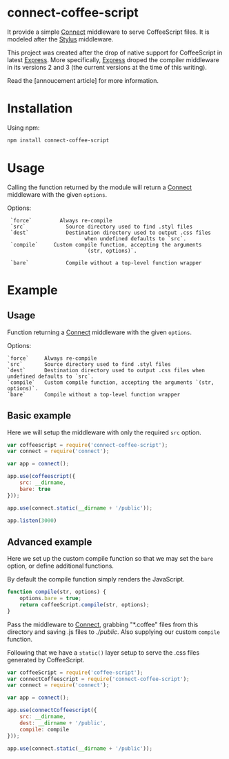 # connect-coffee-script

It provide a simple [Connect] middleware to serve CoffeeScript files. It is modeled after the [Stylus] middleware.

This project was created after the drop of native support for CoffeeScript in latest [Express]. More specifically, [Express] droped the compiler middleware in its versions 2 and 3 (the current versions at the time of this writing).

Read the [annoucement article] for more information.

# Installation

Using npm:

```bash
npm install connect-coffee-script
```

# Usage

Calling the function returned by the module will return a [Connect] middleware with the given `options`.

Options:

     `force`         Always re-compile
     `src`             Source directory used to find .styl files
     `dest`            Destination directory used to output .css files
                             when undefined defaults to `src`.
     `compile`     Custom compile function, accepting the arguments
                             `(str, options)`.

     `bare`            Compile without a top-level function wrapper

# Example

Usage
-----

Function returning a [Connect] middleware with the given `options`.

Options:

    `force`     Always re-compile
    `src`       Source directory used to find .styl files
    `dest`      Destination directory used to output .css files when undefined defaults to `src`.
    `compile`   Custom compile function, accepting the arguments `(str, options)`.
    `bare`      Compile without a top-level function wrapper

Basic example
-------------

Here we will setup the middleware with only the required `src` option.

```javascript
var coffeescript = require('connect-coffee-script');
var connect = require('connect');

var app = connect();

app.use(coffeescript({
    src: __dirname,
    bare: true
}));

app.use(connect.static(__dirname + '/public'));

app.listen(3000)
```

Advanced example
----------------

Here we set up the custom compile function so that we may
set the `bare` option, or define additional functions.

By default the compile function simply renders the JavaScript.

```javascript
function compile(str, options) {
    options.bare = true;
    return coffeeScript.compile(str, options);
}
```

Pass the middleware to [Connect], grabbing "*.coffee" files from this directory
and saving .js files to _./public_. Also supplying our custom `compile` function.

Following that we have a `static()` layer setup to serve the .css
files generated by CoffeeScript.

```javascript
var coffeeScript = require('coffee-script');
var connectCoffeescript = require('connect-coffee-script');
var connect = require('connect');

var app = connect();

app.use(connectCoffeescript({
    src: __dirname,
    dest: __dirname + '/public',
    compile: compile
}));

app.use(connect.static(__dirname + '/public'));
```

[connect]:      http://senchalabs.github.com/connect/
[stylus]:       http://learnboost.github.com/stylus/
[express]:      http://expressjs.com/
[annoucement]:  http://www.adaltas.com/blog/2012/07/24/coffee-script-connect-middleware/



